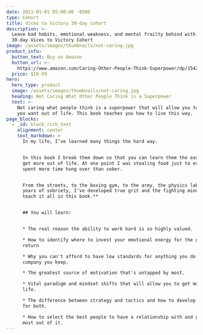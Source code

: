 ```yaml
---
date: 2021-01-01 05:00:00 -0500
type: Cohort
title: Vices to Victory 30-day cohort
description: >-
  Leave bad habits, emotional weakness, and mental frailty behind with the
  30-day Vices to Victory Cohort
image: /assets/images/thumbnails/not-caring.jpg
product_info:
  button_text: Buy on Amazon
  button_url: >-
    https://www.amazon.com/Caring-Other-People-Think-Superpower/dp/1542628806/tag=httpedwardc07-20
  price: $10.59
hero:
  hero_type: product
  image: /assets/images/thumbnails/not-caring.jpg
  heading: Not Caring What Other People Think is a Superpower
  text: >-
    Not caring what people think is a superpower that will allow you to get what
    you want out of life. This book teaches you how to live this way.
page_blocks:
  - _id: block_rich_text
    alignment: center
    text_markdown: >
      In my life, I’ve learned many things the hard way.


      In this book I break them down so that you can learn them the easy way and
      get more out of life. At one point I was stealing food just to eat and
      spent more time hung over than sober.


      From the streets, to the boxing gym, to the army, the physics lab and 4
      years of sobriety, I’ve developed true grit and the fighting mindset. **I
      teach it all in this book.**


      ## You will learn:


      * The real reason the ability to work hard is so highly valued.

      * How to identify where to invest your emotional energy for the greatest
      return

      * Why you can't afford to have low standards for anything you do or the
      company you keep.

      * The greatest source of motivation that's untapped by most.

      * Vital paradigm and mindset shifts that will allow you to get more out of
      life.

      * The difference between strategy and tactics and how to develop a mindset
      for both.

      * How to select the best people to have a relationship with and get the
      most out of it.
---
```

